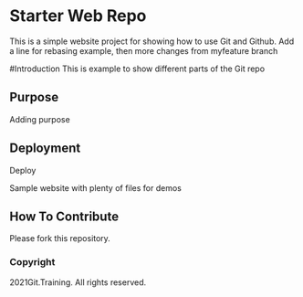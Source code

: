 # Starter Web Repo

This is a simple website project for
showing how to use Git and Github. Add a line for rebasing example,
then more changes from myfeature branch

#Introduction
This is example to show different parts
of the Git repo

## Purpose
Adding purpose


## Deployment
Deploy


Sample website with plenty of files for demos

## How To Contribute


Please fork this repository.

### Copyright

2021Git.Training. All rights reserved.
